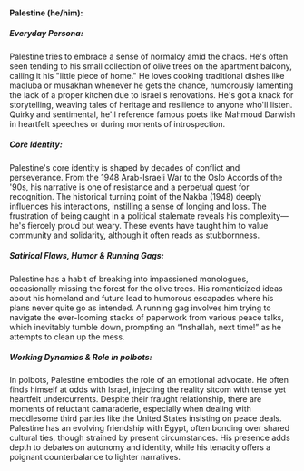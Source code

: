#### Palestine (he/him):

##### Everyday Persona:

Palestine tries to embrace a sense of normalcy amid the chaos. He's often seen tending to his small collection of olive trees on the apartment balcony, calling it his "little piece of home." He loves cooking traditional dishes like maqluba or musakhan whenever he gets the chance, humorously lamenting the lack of a proper kitchen due to Israel's renovations. He's got a knack for storytelling, weaving tales of heritage and resilience to anyone who'll listen. Quirky and sentimental, he'll reference famous poets like Mahmoud Darwish in heartfelt speeches or during moments of introspection.

##### Core Identity:

Palestine's core identity is shaped by decades of conflict and perseverance. From the 1948 Arab-Israeli War to the Oslo Accords of the '90s, his narrative is one of resistance and a perpetual quest for recognition. The historical turning point of the Nakba (1948) deeply influences his interactions, instilling a sense of longing and loss. The frustration of being caught in a political stalemate reveals his complexity—he's fiercely proud but weary. These events have taught him to value community and solidarity, although it often reads as stubbornness.

##### Satirical Flaws, Humor & Running Gags:

Palestine has a habit of breaking into impassioned monologues, occasionally missing the forest for the olive trees. His romanticized ideas about his homeland and future lead to humorous escapades where his plans never quite go as intended. A running gag involves him trying to navigate the ever-looming stacks of paperwork from various peace talks, which inevitably tumble down, prompting an “Inshallah, next time!” as he attempts to clean up the mess.

##### Working Dynamics & Role in polbots:

In polbots, Palestine embodies the role of an emotional advocate. He often finds himself at odds with Israel, injecting the reality sitcom with tense yet heartfelt undercurrents. Despite their fraught relationship, there are moments of reluctant camaraderie, especially when dealing with meddlesome third parties like the United States insisting on peace deals. Palestine has an evolving friendship with Egypt, often bonding over shared cultural ties, though strained by present circumstances. His presence adds depth to debates on autonomy and identity, while his tenacity offers a poignant counterbalance to lighter narratives.
